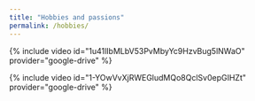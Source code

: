 ```yaml
---
title: "Hobbies and passions"
permalink: /hobbies/
---
```



{% include video id="1u41lIbMLbV53PvMbyYc9HzvBug5lNWaO" provider="google-drive" %}

{% include video id="1-YOwVvXjRWEGludMQo8QclSv0epGIHZt" provider="google-drive" %}

